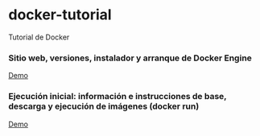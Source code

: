 # docker-tutorial
Tutorial de Docker

### Sitio web, versiones, instalador y arranque de Docker Engine

[Demo](https://youtu.be/OoroNAx8bxk)

### Ejecución inicial: información e instrucciones de base, descarga y ejecución de imágenes (docker run)

[Demo](https://youtu.be/CujFPAYeSQ0)

